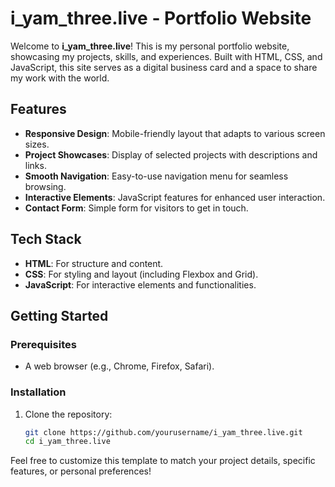 # i_yam_three.live - Portfolio Website

Welcome to **i_yam_three.live**! This is my personal portfolio website, showcasing my projects, skills, and experiences. Built with HTML, CSS, and JavaScript, this site serves as a digital business card and a space to share my work with the world.

## Features

- **Responsive Design**: Mobile-friendly layout that adapts to various screen sizes.
- **Project Showcases**: Display of selected projects with descriptions and links.
- **Smooth Navigation**: Easy-to-use navigation menu for seamless browsing.
- **Interactive Elements**: JavaScript features for enhanced user interaction.
- **Contact Form**: Simple form for visitors to get in touch.

## Tech Stack

- **HTML**: For structure and content.
- **CSS**: For styling and layout (including Flexbox and Grid).
- **JavaScript**: For interactive elements and functionalities.

## Getting Started

### Prerequisites

- A web browser (e.g., Chrome, Firefox, Safari).

### Installation

1. Clone the repository:
   ```bash
   git clone https://github.com/yourusername/i_yam_three.live.git
   cd i_yam_three.live

Feel free to customize this template to match your project details, specific features, or personal preferences!
